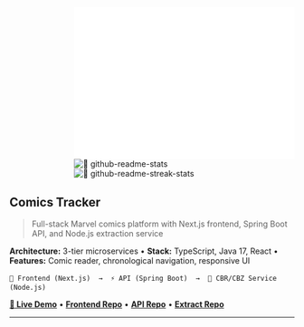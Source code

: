 [<img align="right" width="390" alt="🦇 isometric calendar" src="https://raw.githubusercontent.com/YanisHlali/YanisHlali/main/metrics.isocalendar.svg">](#)

[<img align="right" width="390" alt="🦇 github-readme-stats" src="https://github-readme-stats.vercel.app/api?username=YanisHlali&hide_border=true&show_icons=true&theme=tokyonight&bg_color=FF000000&text_color=777777">](#)

[<img align="right" width="390" alt="🦇 github-readme-streak-stats" src="http://github-readme-streak-stats.herokuapp.com?user=YanisHlali&theme=tokyonight&hide_border=true&dates=777777&background=FF000000">](#)

<br clear="both" />

## Comics Tracker

> Full-stack Marvel comics platform with Next.js frontend, Spring Boot API, and Node.js extraction service

**Architecture:** 3-tier microservices • **Stack:** TypeScript, Java 17, React • **Features:** Comic reader, chronological navigation, responsive UI

```
🎯 Frontend (Next.js)  →  ⚡ API (Spring Boot)  →  📖 CBR/CBZ Service (Node.js)
```

[**📱 Live Demo**](https://comics-tracker.vercel.app) • [**Frontend Repo**](https://github.com/YanisHlali/comics-tracker) • [**API Repo**](https://github.com/YanisHlali/comics-tracker-api) • [**Extract Repo**](https://github.com/YanisHlali/comics-tracker-extract)

---